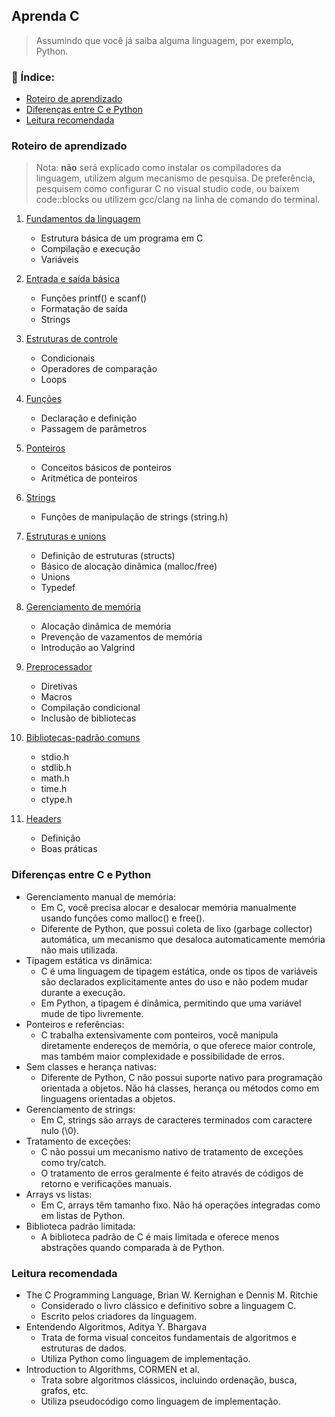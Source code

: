 ## Aprenda C
> Assumindo que você já saiba alguma linguagem, por exemplo, Python.

### 📕 Índice:

- [Roteiro de aprendizado](#roteiro-de-aprendizado)
- [Diferenças entre C e Python](#diferenças-entre-c-e-python)
- [Leitura recomendada](#leitura-recomendada)

### Roteiro de aprendizado
> Nota: **não** será explicado como instalar os compiladores da linguagem, utilizem algum mecanismo de pesquisa. De preferência, pesquisem como configurar C no visual studio code, ou baixem code::blocks ou utilizem gcc/clang na linha de comando do terminal.

1. [Fundamentos da linguagem](./src/basico/basico.md)
   - Estrutura básica de um programa em C
   - Compilação e execução
   - Variáveis

2. [Entrada e saída básica](./src/io/io.md)
   - Funções printf() e scanf()
   - Formatação de saída
   - Strings

3. [Estruturas de controle](./src/control/control.md)
   - Condicionais
   - Operadores de comparação
   - Loops

4. [Funções](./src/funcoes/funcoes.md)
   - Declaração e definição
   - Passagem de parâmetros

5. [Ponteiros](./src/ponteiros/ponteiros.md)
   - Conceitos básicos de ponteiros
   - Aritmética de ponteiros

6. [Strings](./src/strings/strings.md)
   - Funções de manipulação de strings (string.h)

7. [Estruturas e unions](./src/structs/structs.md)
   - Definição de estruturas (structs)
   - Básico de alocação dinâmica (malloc/free)
   - Unions
   - Typedef

8. [Gerenciamento de memória](./src/memoria/memoria.md)
   - Alocação dinâmica de memória
   - Prevenção de vazamentos de memória
   - Introdução ao Valgrind

9. [Preprocessador](./src/preprocess/preprocess.md)
    - Diretivas
    - Macros
    - Compilação condicional
    - Inclusão de bibliotecas

10. [Bibliotecas-padrão comuns](./src/libs/libs.md)
    - stdio.h
    - stdlib.h
    - math.h
    - time.h
    - ctype.h

11. [Headers](./src/headers/headers.md)
    - Definição
    - Boas práticas

### Diferenças entre C e Python

- Gerenciamento manual de memória:
    - Em C, você precisa alocar e desalocar memória manualmente usando funções como malloc() e free().
    - Diferente de Python, que possui coleta de lixo (garbage collector) automática, um mecanismo que desaloca automaticamente memória não mais utilizada.
- Tipagem estática vs dinâmica:
    - C é uma linguagem de tipagem estática, onde os tipos de variáveis são declarados explicitamente antes do uso e não podem mudar durante a execução.
    - Em Python, a tipagem é dinâmica, permitindo que uma variável mude de tipo livremente.
- Ponteiros e referências:
    - C trabalha extensivamente com ponteiros, você manipula diretamente endereços de memória, o que oferece maior controle, mas também maior complexidade e possibilidade de erros.
- Sem classes e herança nativas:
    - Diferente de Python, C não possui suporte nativo para programação orientada a objetos. Não há classes, herança ou métodos como em linguagens orientadas a objetos.
- Gerenciamento de strings:
    - Em C, strings são arrays de caracteres terminados com caractere nulo (\0).
- Tratamento de exceções:
    - C não possui um mecanismo nativo de tratamento de exceções como try/catch.
    - O tratamento de erros geralmente é feito através de códigos de retorno e verificações manuais.
- Arrays vs listas:
    - Em C, arrays têm tamanho fixo. Não há operações integradas como em listas de Python.
- Biblioteca padrão limitada:
    - A biblioteca padrão de C é mais limitada e oferece menos abstrações quando comparada à de Python.

### Leitura recomendada

- The C Programming Language, Brian W. Kernighan e Dennis M. Ritchie
    - Considerado o livro clássico e definitivo sobre a linguagem C.
    - Escrito pelos criadores da linguagem.
- Entendendo Algoritmos, Aditya Y. Bhargava
    - Trata de forma visual conceitos fundamentais de algoritmos e estruturas de dados.
    - Utiliza Python como linguagem de implementação.
- Introduction to Algorithms, CORMEN et al.
    - Trata sobre algoritmos clássicos, incluindo ordenação, busca, grafos, etc.
    - Utiliza pseudocódigo como linguagem de implementação.
